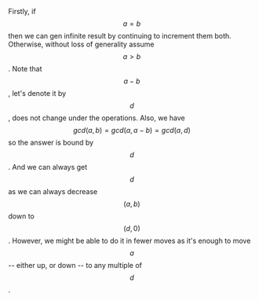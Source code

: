 Firstly, if $$a = b$$ then we can gen infinite result by continuing to increment them both. Otherwise, without loss of generality assume $$a > b$$.  Note that $$a - b$$, let's denote it by $$d$$, does not change under the operations.  Also, we have $$gcd(a, b) = gcd(a, a - b) = gcd(a, d)$$ so the answer is bound by $$d$$.  And we can always get $$d$$ as we can always decrease $$(a, b)$$ down to $$(d, 0)$$.  However, we might be able to do it in fewer moves as it's enough to move $$a$$ -- either up, or down -- to any multiple of $$d$$.
